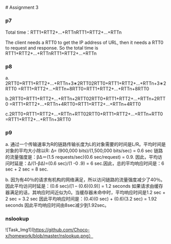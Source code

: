 ﻿﻿﻿﻿﻿﻿﻿﻿﻿﻿# Assignment 3### p7Total time：RTT1+RTT2+...+RTTnRTT1+RTT2+...+RTTnThe client needs a RTT0 to get the IP address of URL, then it needs a RTT0 to request and response.So the total time is RTT1+RTT2+...+RTTnRTT1+RTT2+...+RTTn### p8a. 2RTT0+RTT1+RTT2+...+RTTn+3∗2RTT02RTT0+RTT1+RTT2+...+RTTn+3∗2RTT0=RTT1+RTT2+...+RTTn+8RTT0=RTT1+RTT2+...+RTTn+8RTT0b.2RTT0+RTT1+RTT2+...+RTTn+2RTT02RTT0+RTT1+RTT2+...+RTTn+2RTT0=RTT1+RTT2+...+RTTn+4RTT0=RTT1+RTT2+...+RTTn+4RTT0c.2RTT0+RTT1+RTT2+...+RTTn+RTT02RTT0+RTT1+RTT2+...+RTTn+RTT0=RTT1+RTT2+...+RTTn+3RTT0### p9a. 通过一个传输速率为R的链路传输长度为L的对象需要的时间是L/R。平均时间是对象的平均大小除以R: Δ= (900,000 bits)/(1,500,000 bits/sec) = 0.6 sec链路的流量强度是：βΔ＝(1.5 requests/sec)(0.6 sec/request) = 0.9. 因此，平均访问时延是：Δ/(1-βΔ)=(0.6 sec)/(1 -0 .9) = 6 sec.因此，总的平均响应时间是：6 sec + 2 sec = 8 sec.b. 因为有40％的请求有机构的网络满足，所以访问链路的流量强度减少了40％。因此平均访问时延是：(0.6 sec)/[1 – (0.6)(0.9)] = 1.2 seconds如果请求由缓存器满足的话，其响应时间近似为0。当缓存器未命中时，平均响应时间是1.2 sec + 2 sec = 3.2 sec 因此平均响应时间是：(0.4)(0 sec) + (0.6)(3.2 sec) = 1.92 seconds 因此平均响应时间由8sec减少到1.92sec。### nslookup  ![Task_Img1](https://github.com/Choco-x/homework/blob/master/nslookup.png）